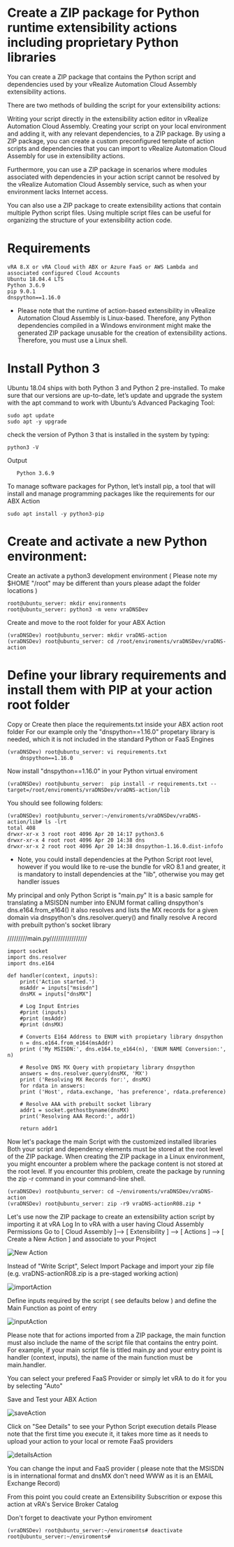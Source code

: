 # Create a ZIP package for Python runtime extensibility actions including proprietary Python libraries


You can create a ZIP package that contains the Python script and dependencies used by your vRealize Automation Cloud Assembly extensibility actions.

There are two methods of building the script for your extensibility actions:

Writing your script directly in the extensibility action editor in vRealize Automation Cloud Assembly.
Creating your script on your local environment and adding it, with any relevant dependencies, to a ZIP package.
By using a ZIP package, you can create a custom preconfigured template of action scripts and dependencies that you can import to vRealize Automation Cloud Assembly for use in extensibility actions.

Furthermore, you can use a ZIP package in scenarios where modules associated with dependencies in your action script cannot be resolved by the vRealize Automation Cloud Assembly service, such as when your environment lacks Internet access.

You can also use a ZIP package to create extensibility actions that contain multiple Python script files. Using multiple script files can be useful for organizing the structure of your extensibility action code.

# Requirements
    vRA 8.X or vRA Cloud with ABX or Azure FaaS or AWS Lambda and associated configured Cloud Accounts
    Ubuntu 18.04.4 LTS
    Python 3.6.9
    pip 9.0.1
    dnspython==1.16.0

* Please note that the runtime of action-based extensibility in vRealize Automation Cloud Assembly is Linux-based.
Therefore, any Python dependencies compiled in a Windows environment might make the generated ZIP package unusable for the creation of extensibility actions. Therefore, you must use a Linux shell.

# Install Python 3

Ubuntu 18.04 ships with both Python 3 and Python 2 pre-installed. To make sure that our versions are up-to-date, let’s update and upgrade the system with the apt command to work with Ubuntu’s Advanced Packaging Tool:

	sudo apt update
	sudo apt -y upgrade
	
check the version of Python 3 that is installed in the system by typing:

	python3 -V

Output

       Python 3.6.9

To manage software packages for Python, let’s install pip, a tool that will install and manage programming packages like the requirements for our ABX Action

	sudo apt install -y python3-pip

# Create and activate a new Python environment:

Create an activate a python3 development environment 
( Please note my $HOME "/root" may be different than yours please adapt the folder locations )

	root@ubuntu_server: mkdir environments
	root@ubuntu_server: python3 -m venv vraDNSDev 
	
Create and move to the root folder for your ABX Action

	(vraDNSDev) root@ubuntu_server: mkdir vraDNS-action    
	(vraDNSDev) root@ubuntu_server: cd /root/enviroments/vraDNSDev/vraDNS-action

# Define your library requirements and install them with PIP at your action root folder

Copy or Create then place the requirements.txt inside your ABX action root folder 
For our example only the "dnspython==1.16.0" propetary library is needed, which it is not included in the standard Python or FaaS Engines

	(vraDNSDev) root@ubuntu_server: vi requirements.txt 
		dnspython==1.16.0     
		
Now install "dnspython==1.16.0" in your Python virtual enviroment

	(vraDNSDev) root@ubuntu_server:  pip install -r requirements.txt --target=/root/enviroments/vraDNSDev/vraDNS-action/lib   

You should see following folders:
	
	(vraDNSDev) root@ubuntu_server:~/enviroments/vraDNSDev/vraDNS-action/lib# ls -lrt
	total 408
	drwxr-xr-x 3 root root 4096 Apr 20 14:17 python3.6
	drwxr-xr-x 4 root root 4096 Apr 20 14:38 dns
	drwxr-xr-x 2 root root 4096 Apr 20 14:38 dnspython-1.16.0.dist-infofo

* Note, you could install dependencies at the Python Script root level, however if you would like to re-use the bundle for vRO 8.1 and greater, it is mandatory to install dependencies at the "lib", otherwise you may get handler issues 

My principal and only Python Script is "main.py"
It is a basic sample for translating a MSISDN number into ENUM format calling dnspython's dns.e164.from_e164()
it also resolves and lists the MX records for a given domain via dnspython's dns.resolver.query()
and finally resolve A record with prebuilt python's socket library

/////////main.py/////////////////

	import socket
	import dns.resolver
	import dns.e164

	def handler(context, inputs):
	    print('Action started.')
	    msAddr = inputs["msisdn"]
	    dnsMX = inputs["dnsMX"]

	    # Log Input Entries
	    #print (inputs)
	    #print (msAddr)
	    #print (dnsMX)

	    # Converts E164 Address to ENUM with propietary library dnspython
	    n = dns.e164.from_e164(msAddr)
	    print ('My MSISDN:', dns.e164.to_e164(n), 'ENUM NAME Conversion:', n)

	    # Resolve DNS MX Query with propietary library dnspython
	    answers = dns.resolver.query(dnsMX, 'MX')
	    print ('Resolving MX Records for:', dnsMX)
	    for rdata in answers:
		print ('Host', rdata.exchange, 'has preference', rdata.preference)

	    # Resolve AAA with prebuilt socket library
	    addr1 = socket.gethostbyname(dnsMX)
	    print('Resolving AAA Record:', addr1)

	    return addr1

Now let's package the main Script with the customized installed libraries
Both your script and dependency elements must be stored at the root level of the ZIP package. When creating the ZIP package in a Linux environment, you might encounter a problem where the package content is not stored at the root level. If you encounter this problem, create the package by running the zip -r command in your command-line shell.

	(vraDNSDev) root@ubuntu_server: cd ~/enviroments/vraDNSDev/vraDNS-action
	(vraDNSDev) root@ubuntu_server: zip -r9 vraDNS-actionR08.zip *

Let's use now the ZIP package to create an extensibility action script by importing it at vRA
Log In to vRA with a user having Cloud Assembly Permissions
Go to [ Cloud Assembly ]--> [ Extensibility ] --> [ Actions ] --> [ Create a New Action ] and associate to your Project

   ![New Action](https://github.com/moffzilla/vraDNS-action/blob/master/media/newAction.png) 

Instead of "Write Script", Select Import Package and import your zip file (e.g. vraDNS-actionR08.zip is a pre-staged working action) 

   ![importAction](https://github.com/moffzilla/vraDNS-action/blob/master/media/importAction.png) 

Define inputs required by the script ( see defaults below ) and define the Main Function as point of entry 

   ![inputAction](https://github.com/moffzilla/vraDNS-action/blob/master/media/inputAction.png) 

Please note that for actions imported from a ZIP package, the main function must also include the name of the script file that contains the entry point. For example, if your main script file is titled main.py and your entry point is handler (context, inputs), the name of the main function must be main.handler.

You can select your prefered FaaS Provider or simply let vRA to do it for you by selecting "Auto"

Save and Test your ABX Action

 ![saveAction](https://github.com/moffzilla/vraDNS-action/blob/master/media/saveAction.png) 
 
 Click on "See Details" to see your Python Script execution details
 Please note that the first time you execute it, it takes more time as it needs to upload your action to your local or remote FaaS providers

 ![detailsAction](https://github.com/moffzilla/vraDNS-action/blob/master/media/detailsAction.png)
 
You can change the input and FaaS provider ( please note that the MSISDN is in international format and dnsMX don't need WWW as it is an EMAIL Exchange Record)

From this point you could create an Extensibility Subscrition or expose this action at vRA's Service Broker Catalog

Don't forget to deactivate your Python enviroment

	(vraDNSDev) root@ubuntu_server:~/enviroments# deactivate
	root@ubuntu_server:~/enviroments#
